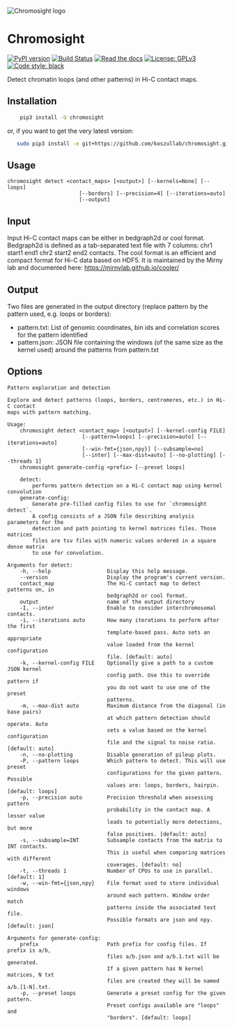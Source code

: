 
![Chromosight logo](docs/chromosight.gif)

# Chromosight


[![PyPI version](https://badge.fury.io/py/chromosight.svg)](https://badge.fury.io/py/chromosight)
[![Build Status](https://travis-ci.com/koszullab/chromosight.svg?branch=master)](https://travis-ci.org/koszullab/chromosight)
[![Read the docs](https://readthedocs.org/projects/chromosight/badge)](https://chromosight.readthedocs.io)
[![License: GPLv3](https://img.shields.io/badge/License-GPL%203-0298c3.svg)](https://opensource.org/licenses/GPL-3.0)
[![Code style: black](https://img.shields.io/badge/code%20style-black-000000.svg)](https://github.com/ambv/black)

Detect chromatin loops (and other patterns) in Hi-C contact maps.

## Installation

```sh
    pip3 install -U chromosight
```

or, if you want to get the very latest version:

```sh
   sudo pip3 install -e git+https://github.com/koszullab/chromosight.git@master#egg=chromosight
```

## Usage

    chromosight detect <contact_maps> [<output>] [--kernels=None] [--loops]
                           [--borders] [--precision=4] [--iterations=auto]
                           [--output]

## Input

Input Hi-C contact maps can be either in bedgraph2d or cool format. Bedgraph2d is defined as a tab-separated text file with 7 columns: chr1 start1 end1 chr2 start2 end2 contacts. The cool format is an efficient and compact format for Hi-C data based on HDF5. It is maintained by the Mirny lab and documented here: https://mirnylab.github.io/cooler/

## Output
Two files are generated in the output directory (replace pattern by the pattern used, e.g. loops or borders):
  * pattern.txt: List of genomic coordinates, bin ids and correlation scores for the pattern identified
  * pattern.json: JSON file containing the windows (of the same size as the kernel used) around the patterns from pattern.txt

## Options

```
Pattern exploration and detection

Explore and detect patterns (loops, borders, centromeres, etc.) in Hi-C contact
maps with pattern matching.

Usage:
    chromosight detect <contact_map> [<output>] [--kernel-config FILE]
                        [--pattern=loops] [--precision=auto] [--iterations=auto]
                        [--win-fmt={json,npy}] [--subsample=no]
                        [--inter] [--max-dist=auto] [--no-plotting] [--threads 1]
    chromosight generate-config <prefix> [--preset loops]

    detect: 
        performs pattern detection on a Hi-C contact map using kernel convolution
    generate-config:
        Generate pre-filled config files to use for `chromosight detect`. 
        A config consists of a JSON file describing analysis parameters for the
        detection and path pointing to kernel matrices files. Those matrices
        files are tsv files with numeric values ordered in a square dense matrix
        to use for convolution.

Arguments for detect:
    -h, --help                  Display this help message.
    --version                   Display the program's current version.
    contact_map                 The Hi-C contact map to detect patterns on, in
                                bedgraph2d or cool format. 
    output                      name of the output directory
    -I, --inter                 Enable to consider interchromosomal contacts.
    -i, --iterations auto       How many iterations to perform after the first
                                template-based pass. Auto sets an appropriate
                                value loaded from the kernel configuration
                                file. [default: auto]
    -k, --kernel-config FILE    Optionally give a path to a custom JSON kernel
                                config path. Use this to override pattern if 
                                you do not want to use one of the preset 
                                patterns.
    -m, --max-dist auto         Maximum distance from the diagonal (in base pairs)
                                at which pattern detection should operate. Auto
                                sets a value based on the kernel configuration
                                file and the signal to noise ratio. [default: auto]
    -n, --no-plotting           Disable generation of pileup plots.
    -P, --pattern loops         Which pattern to detect. This will use preset
                                configurations for the given pattern. Possible
                                values are: loops, borders, hairpin. [default: loops]
    -p, --precision auto        Precision threshold when assessing pattern
                                probability in the contact map. A lesser value
                                leads to potentially more detections, but more
                                false positives. [default: auto]
    -s, --subsample=INT         Subsample contacts from the matrix to INT contacts.
                                This is useful when comparing matrices with different
                                coverages. [default: no]
    -t, --threads 1             Number of CPUs to use in parallel. [default: 1]
    -w, --win-fmt={json,npy}    File format used to store individual windows
                                around each pattern. Window order match
                                patterns inside the associated text file.
                                Possible formats are json and npy. [default: json]

Arguments for generate-config:
    prefix                      Path prefix for config files. If prefix is a/b,
                                files a/b.json and a/b.1.txt will be generated.
                                If a given pattern has N kernel matrices, N txt
                                files are created they will be named a/b.[1-N].txt.
    -p, --preset loops          Generate a preset config for the given pattern.
                                Preset configs available are "loops" and 
                                "borders". [default: loops]
                                
```
